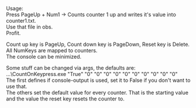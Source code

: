 Usage:  
Press PageUp + Num1 -> Counts counter 1 up and writes it's value into counter1.txt.  
Use that file in obs.  
Profit.  

Count up key is PageUp, Count down key is PageDown, Reset key is Delete.  
All NumKeys are mapped to counters.  
The console can be minimized.  

Some stuff can be changed via args, the defaults are:  
...\CountOnKeypress.exe "True" "0" "0" "0" "0" "0" "0" "0" "0" "0" "0"  
The first defines if console-output is used, set it to False if you don't want to use that.  
The others set the default value for every counter. That is the starting value and the value the reset key resets the counter to.
